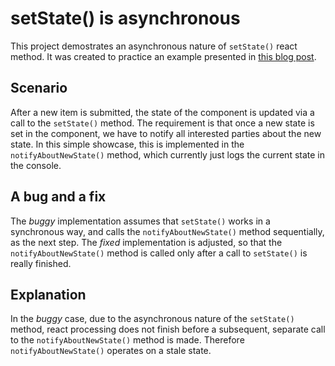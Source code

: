 # setState() is asynchronous

This project demostrates an asynchronous nature of `setState()` react method. It was created to practice an example presented in [this blog post](https://medium.com/@mweststrate/3-reasons-why-i-stopped-using-react-setstate-ab73fc67a42e#.vh2fxihan).

## Scenario

After a new item is submitted, the state of the component is updated via a call to the `setState()` method. The requirement is that once a new state is set in the component, we have to notify all interested parties about the new state. In this simple showcase, this is implemented in the `notifyAboutNewState()` method, which currently just logs the current state in the console. 

## A bug and a fix

The *buggy* implementation assumes that `setState()` works in a synchronous way, and calls the `notifyAboutNewState()` method sequentially, as the next step. The *fixed* implementation is adjusted, so that the `notifyAboutNewState()` method is called only after a call to `setState()` is really finished.

## Explanation

In the *buggy* case, due to the asynchronous nature of the `setState()` method, react processing does not finish before a subsequent, separate call to the `notifyAboutNewState()` method is made. Therefore `notifyAboutNewState()` operates on a stale state.